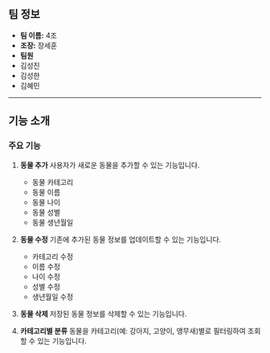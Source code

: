 ## 팀 정보
- **팀 이름:**
  4조
- **조장:** 장세훈
- **팀원**
- 김성진
- 김성한
- 김혜민
  
---

## 기능 소개

### 주요 기능

1. **동물 추가**
   사용자가 새로운 동물을 추가할 수 있는 기능입니다.
   - 동물 카테고리
   - 동물 이름
   - 동물 나이
   - 동물 성별
   - 동물 생년월일

2. **동물 수정**
   기존에 추가된 동물 정보를 업데이트할 수 있는 기능입니다.
   - 카테고리 수정
   - 이름 수정
   - 나이 수정
   - 성별 수정
   - 생년월일 수정

3. **동물 삭제**
   저장된 동물 정보를 삭제할 수 있는 기능입니다.

4. **카테고리별 분류**
   동물을 카테고리(예: 강아지, 고양이, 앵무새)별로 필터링하여 조회할 수 있는 기능입니다.
